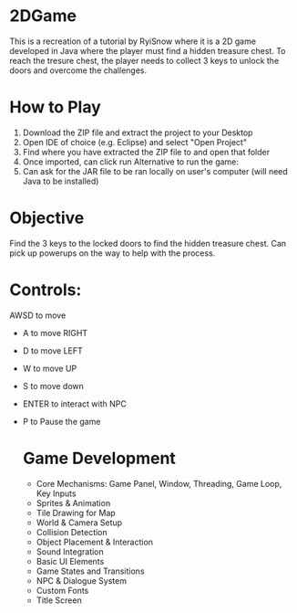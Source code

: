 # 2DGame
This is a recreation of a tutorial by RyiSnow where it is a 2D game developed in Java where the player must find a hidden treasure chest. To reach the tresure chest, the player needs to collect 3 keys to unlock the doors and overcome the challenges.
# How to Play
1. Download the ZIP file and extract the project to your Desktop
2. Open IDE of choice (e.g. Eclipse) and select "Open Project"
3. Find where you have extracted the ZIP file to and open that folder
4. Once imported, can click run
Alternative to run the game:
1. Can ask for the JAR file to be ran locally on user's computer (will need Java to be installed)

# Objective
Find the 3 keys to the locked doors to find the hidden treasure chest. Can pick up powerups on the way to help with the process.

# Controls:
AWSD to move
- A to move RIGHT
- D to move LEFT
- W to move UP
- S to move down
- ENTER to interact with NPC
- P to Pause the game

  # Game Development
  - Core Mechanisms: Game Panel, Window, Threading, Game Loop, Key Inputs
  - Sprites & Animation
  - Tile Drawing for Map
  - World & Camera Setup
  - Collision Detection
  - Object Placement & Interaction
  - Sound Integration
  - Basic UI Elements
  - Game States and Transitions
  - NPC & Dialogue System
  - Custom Fonts
  - Title Screen
    
